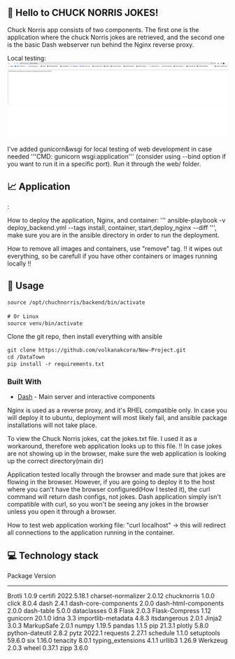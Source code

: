 ## :loudspeaker: **Hello to CHUCK NORRIS JOKES!** 

Chuck Norris app consists of two components. The first one is the application where the chuck Norris jokes are retrieved, and the second one is the basic Dash webserver run behind the Nginx reverse proxy.


Local testing: 
![Image](assets/local_test.png)

I've added gunicorn&wsgi for local testing of web development in case needed '''CMD: gunicorn wsgi:application''' (consider using --bind option if you want to run it in a specific port). Run it through the web/ folder.

## :chart_with_upwards_trend: **Application** 
: 

How to deploy the application, Nginx, and container: ''' ansible-playbook -v deploy_backend.yml --tags install, container, start,deploy_nginx --diff ''', make sure you are in the ansible directory in order to run the deployment. 

How to remove all images and containers, use "remove" tag. !! it wipes out everything, so be carefull if you have other containers or images running locally !!

## :see_no_evil: **Usage**

```
source /opt/chuchnorris/backend/bin/activate

# Or Linux
source venv/bin/activate
```

Clone the git repo, then install everything with ansible

```
git clone https://github.com/volkanakcora/New-Project.git
cd /DataTown
pip install -r requirements.txt
```

### Built With

- [Dash](https://dash.plot.ly/) - Main server and interactive components


Nginx is used as a reverse proxy, and it's RHEL compatible only. In case you will deploy it to ubuntu, deployment will most likely fail, and ansible package installations will not take place. 

To view the Chuck Norris jokes, cat the jokes.txt file. I used it as a workaround, therefore web application looks up to this file. !! In case jokes are not showing up in the browser, make sure the web application is looking up the correct directory(main dir)

Application tested locally through the browser and made sure that jokes are flowing in the browser. However, if you are going to deploy it to the host where you can't have the browser configured(How I tested it), the curl command will return dash configs, not jokes. Dash application simply isn't compatible with curl, so you won't be seeing any jokes in the browser unless you open it through a browser. 

How to test web application working file: "curl localhost" -> this will redirect all connections to the application running in the container.


## :computer: **Technology stack**

Package              Version
-------------------- -----------
Brotli               1.0.9
certifi              2022.5.18.1
charset-normalizer   2.0.12
chucknorris          1.0.0
click                8.0.4
dash                 2.4.1
dash-core-components 2.0.0
dash-html-components 2.0.0
dash-table           5.0.0
dataclasses          0.8
Flask                2.0.3
Flask-Compress       1.12
gunicorn             20.1.0
idna                 3.3
importlib-metadata   4.8.3
itsdangerous         2.0.1
Jinja2               3.0.3
MarkupSafe           2.0.1
numpy                1.19.5
pandas               1.1.5
pip                  21.3.1
plotly               5.8.0
python-dateutil      2.8.2
pytz                 2022.1
requests             2.27.1
schedule             1.1.0
setuptools           59.6.0
six                  1.16.0
tenacity             8.0.1
typing_extensions    4.1.1
urllib3              1.26.9
Werkzeug             2.0.3
wheel                0.37.1
zipp                 3.6.0

